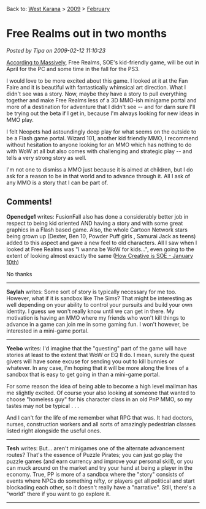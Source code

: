 Back to: [West Karana](/posts/westkarana.md) > [2009](/posts/2009/westkarana.md) > [February](./westkarana.md)
# Free Realms out in two months

*Posted by Tipa on 2009-02-12 11:10:23*

[According to Massively](http://www.massively.com/2009/02/12/free-realms-confirmed-for-april-launch/), Free Realms, SOE's kid-friendly game, will be out in April for the PC and some time in the fall for the PS3.

I would love to be more excited about this game. I looked at it at the Fan Faire and it is beautiful with fantastically whimsical art direction. What I didn't see was a story. Now, maybe they have a story to pull everything together and make Free Realms less of a 3D MMO-ish minigame portal and more of a destination for adventure that I didn't see -- and for darn sure I'll be trying out the beta if I get in, because I'm always looking for new ideas in MMO play.

I felt Neopets had astoundingly deep play for what seems on the outside to be a Flash game portal. Wizard 101, another kid friendly MMO, I recommend without hesitation to anyone looking for an MMO which has nothing to do with WoW at all but also comes with challenging and strategic play -- and tells a very strong story as well.

I'm not one to dismiss a MMO just because it is aimed at children, but I do ask for a reason to be in that world and to advance through it. All I ask of any MMO is a story that I can be part of.

## Comments!

**Openedge1** writes: FusionFall also has done a considerably better job in respect to being kid oriented AND having a story and with some great graphics in a Flash based game.
Also, the whole Cartoon Network stars being grown up (Dexter, Ben 10, Powder Puff girls , Samurai Jack as teens) added to this aspect and gave a new feel to old characters.
All I saw when I looked at Free Realms was "I wanna be WoW for kids...", even going to the extent of looking almost exactly the same ([How Creative is SOE - January 10th](http://simple-n-complex.blogspot.com/2009/01/how-creative-is-soe.html))

No thanks

---

**Saylah** writes: Some sort of story is typically necessary for me too. However, what if it is sandbox like The Sims? That might be interesting as well depending on your ability to control your pursuits and build your own identity. I guess we won't really know until we can get in there. My motivation is having an MMO where my friends who won't kill things to advance in a game can join me in some gaming fun. I won't however, be interested in a mini-game portal.

---

**Yeebo** writes: I'd imagine that the "questing" part of the game will have stories at least to the extent that WoW or EQ II do. I mean, surely the quest givers will have some excuse for sending you out to kill bunnies or whatever. In any case, I'm hoping that it will be more along the lines of a sandbox that is easy to get going in than a mini-game portal. 

For some reason the idea of being able to become a high level mailman has me slightly excited. Of course your also looking at someone that wanted to choose "homeless guy" for his character class in an old PnP MMO, so my tastes may not be typical . . . 

And I can't for the life of me remember what RPG that was. It had doctors, nurses, construction workers and all sorts of amazingly pedestrian classes listed right alongside the useful ones.

---

**Tesh** writes: But... aren't minigames one of the alternate advancement routes? That's the essence of Puzzle Pirates; you can just go play the puzzle games (and earn currency and improve your personal skill), or you can muck around on the market and try your hand at being a player in the economy. True, PP is more of a sandbox where the "story" consists of events where NPCs do something nifty, or players get all political and start blockading each other, so it doesn't really have a "narrative". Still, there's a "world" there if you want to go explore it.

---

